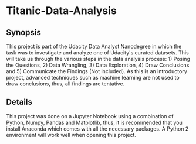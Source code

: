 # Titanic-Data-Analysis
## Synopsis
This project is part of the Udacity Data Analyst Nanodegree in which the task was to investigate and analyze one of Udacity's curated datasets. This will take us through the various steps in the data analysis process: 1) Posing the Questions, 2) Data Wrangling, 3) Data Exploration, 4) Draw Conclusions and 5) Communicate the Findings (Not included). As this is an introductory project, advanced techniques such as machine learning are not used to draw conclusions, thus, all findings are tentative. 

## Details
This project was done on a Jupyter Notebook using a combination of Python, Numpy, Pandas and Matplotlib, thus, it is recommended that you install Anaconda which comes with all the necessary packages. A Python 2 environment will work well when opening this project.
